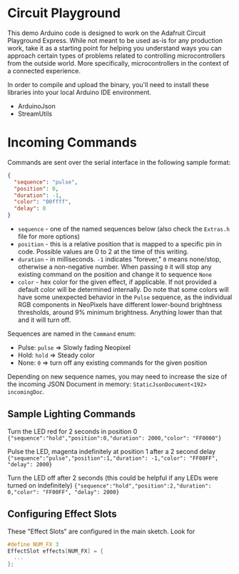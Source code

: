 # Circuit Playground

This demo Arduino code is designed to work on the Adafruit Circuit Playground Express. While not meant to be used as-is for any production work, take it as a starting point for helping you understand ways you can approach certain types of problems related to controlling microcontrollers from the outside world. More specifically, microcontrollers in the context of a connected experience.

In order to compile and upload the binary, you'll need to install these libraries into your local Arduino IDE environment.
* ArduinoJson
* StreamUtils


# Incoming Commands

Commands are sent over the serial interface in the following sample format:

```json
{
  "sequence": "pulse",
  "position": 0,
  "duration": -1,
  "color": "00ffff",
  "delay": 0
}
```

* `sequence` - one of the named sequences below (also check the `Extras.h` file for more options)
* `position` - this is a relative position that is mapped to a specific pin in code. Possible values are 0 to 2 at the time of this writing.
* `duration` - in milliseconds. `-1` indicates "forever," `0` means none/stop, otherwise a non-negative number. When passing `0` it will stop any existing command on the position and change it to sequence `None`
* `color` - hex color for the given effect, if applicable. If not provided a default color will be determined internally. Do note that some colors will have some unexpected behavior in the `Pulse` sequence, as the individual RGB components in NeoPixels have different lower-bound brightness thresholds, around 9% minimum brightness. Anything lower than that and it will turn off.


Sequences are named in the `Command` enum:
* Pulse: `pulse` => Slowly fading Neopixel
* Hold: `hold` => Steady color
* None: `0` => turn off any existing commands for the given position

Depending on new sequence names, you may need to increase the size of the incoming JSON Document in memory: `StaticJsonDocument<192> incomingDoc`.

## Sample Lighting Commands

Turn the LED red for 2 seconds in position 0
`{"sequence":"hold","position":0,"duration": 2000,"color": "FF0000"}`

Pulse the LED, magenta indefinitely at position 1 after a 2 second delay
`{"sequence":"pulse","position":1,"duration": -1,"color": "FF00FF", "delay": 2000}`

Turn the LED off after 2 seconds (this could be helpful if any LEDs were turned on indefinitely)
`{"sequence":"hold","position":2,"duration": 0,"color": "FF00FF", "delay": 2000}`


## Configuring Effect Slots

These "Effect Slots" are configured in the main sketch. Look for
```c
#define NUM_FX 3
EffectSlot effects[NUM_FX] = {
  ...
};
```